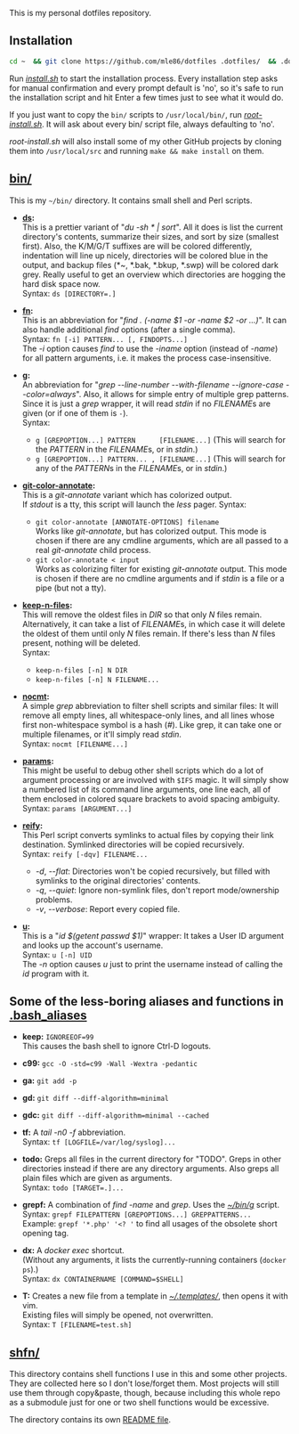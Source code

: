 This is my personal dotfiles repository.


## Installation

```sh
cd ~  && git clone https://github.com/mle86/dotfiles .dotfiles/  && .dotfiles/install.sh
```

Run *[install.sh](install.sh)* to start the installation process.
Every installation step asks for manual confirmation
and every prompt default is 'no',
so it's safe to run the installation script and hit Enter a few times
just to see what it would do.

If you just want to copy the `bin/` scripts
to `/usr/local/bin/`,
run *[root-install.sh](root-install.sh)*.
It will ask about every bin/ script file,
always defaulting to 'no'.

*root-install.sh* will also install some of my other GitHub projects
by cloning them into `/usr/local/src`
and running `make && make install` on them.


## [bin/](bin/)

This is my `~/bin/` directory.
It contains small shell and Perl scripts.

* **[ds](bin/ds):**  
	This is a prettier variant of "*du -sh * | sort*".
	All it does is list the current directory's contents, summarize their sizes, and sort by size (smallest first).
	Also, the K/M/G/T suffixes are will be colored differently,
	indentation will line up nicely,
	directories will be colored blue in the output,
	and backup files (\*~, \*.bak, \*.bkup, \*.swp) will be colored dark grey.
	Really useful to get an overview which directories are hogging the hard disk space now.  
	Syntax: `ds [DIRECTORY=.]`

* **[fn](bin/fn):**  
	This is an abbreviation for "*find . (-name $1 -or -name $2 -or …)*".
	It can also handle additional *find* options (after a single comma).  
	Syntax: `fn [-i] PATTERN... [, FINDOPTS...]`  
	The *-i* option causes *find* to use the *-iname* option (instead of *-name*) for all pattern arguments,
	i.e. it makes the process case-insensitive.

* **[g](bin/g):**  
	An abbreviation for "*grep --line-number --with-filename --ignore-case --color=always*".
	Also, it allows for simple entry of multiple grep patterns.
	Since it is just a *grep* wrapper, it will read *stdin* if no *FILENAME*s are given (or if one of them is `-`).  
	Syntax:
	* `g [GREPOPTION...] PATTERN      [FILENAME...]` (This will search for the *PATTERN* in the *FILENAME*s, or in *stdin*.)
	* `g [GREPOPTION...] PATTERN... , [FILENAME...]` (This will search for any of the *PATTERN*s in the *FILENAME*s, or in *stdin*.)

* **[git-color-annotate](bin/git-color-annotate):**  
	This is a *git-annotate* variant which has colorized output.  
	If *stdout* is a tty, this script will launch the *less* pager.
	Syntax:
	* `git color-annotate [ANNOTATE-OPTIONS] filename`  
		Works like *git-annotate*, but has colorized output.
		This mode is chosen if there are any cmdline arguments,
		which are all passed to a real *git-annotate* child process.
	* `git color-annotate < input`  
		Works as colorizing filter for existing *git-annotate* output.
		This mode is chosen if there are no cmdline arguments
		and if *stdin* is a file or a pipe (but not a tty).

* **[keep-n-files](bin/keep-n-files):**  
	This will remove the oldest files in *DIR* so that only *N* files remain.
	Alternatively, it can take a list of *FILENAME*s, in which case it will delete the oldest of them until only *N* files remain.
	If there's less than *N* files present, nothing will be deleted.  
	Syntax:
	* `keep-n-files [-n] N DIR`
	* `keep-n-files [-n] N FILENAME...`

* **[nocmt](bin/nocmt):**  
	A simple *grep* abbreviation to filter shell scripts and similar files:
	It will remove all empty lines, all whitespace-only lines,
	and all lines whose first non-whitespace symbol is a hash (*#*).
	Like grep, it can take one or multiple filenames, or it'll simply read *stdin*.  
	Syntax: `nocmt [FILENAME...]`

* **[params](bin/params):**  
	This might be useful to debug other shell scripts which do a lot of argument processing or are involved with `$IFS` magic.
	It will simply show a numbered list of its command line arguments,
	one line each,
	all of them enclosed in colored square brackets to avoid spacing ambiguity.  
	Syntax: `params [ARGUMENT...]`

* **[reify](bin/reify):**  
	This Perl script converts symlinks to actual files by copying their link destination.
	Symlinked directories will be copied recursively.  
	Syntax: `reify [-dqv] FILENAME...`  
	* *-d*, *--flat*: Directories won't be copied recursively,
			but filled with symlinks to the original directories' contents.
	* *-q*, *--quiet*: Ignore non-symlink files,
			don't report mode/ownership problems.
	* *-v*, *--verbose*: Report every copied file.

* **[u](bin/u):**  
	This is a "*id $(getent passwd $1)*" wrapper:
	It takes a User ID argument
	and looks up the account's username.  
	Syntax: `u [-n] UID`  
	The *-n* option causes *u* just to print the username
	instead of calling the *id* program with it.


## Some of the less-boring aliases and functions in [.bash_aliases](bash_aliases.sh)

* **keep:** `IGNOREEOF=99`  
	This causes the bash shell to ignore Ctrl-D logouts.
* **c99:** `gcc -O -std=c99 -Wall -Wextra -pedantic`
* **ga:** `git add -p`
* **gd:** `git diff --diff-algorithm=minimal`
* **gdc:** `git diff --diff-algorithm=minimal --cached`

* **tf:**
	A *tail -n0 -f* abbreviation.  
	Syntax: `tf [LOGFILE=/var/log/syslog]...`

* **todo:**
	Greps all files in the current directory for "TODO".
	Greps in other directories instead if there are any directory arguments.
	Also greps all plain files which are given as arguments.  
	Syntax: `todo [TARGET=.]...`

* **grepf:**
	A combination of *find -name* and *grep*.
	Uses the *[~/bin/g](bin/g)* script.  
	Syntax: `grepf FILEPATTERN [GREPOPTIONS...] GREPPATTERNS...`  
	Example: `grepf '*.php' '<? '` to find all usages of the obsolete short opening tag.

* **dx:**
	A *docker exec* shortcut.  
	(Without any arguments, it lists the currently-running containers (`docker ps`).)  
	Syntax: `dx CONTAINERNAME [COMMAND=$SHELL]`

* **T:**
	Creates a new file from a template in *[~/.templates/](templates/)*, then opens it with vim.  
	Existing files will simply be opened, not overwritten.  
	Syntax: `T [FILENAME=test.sh]`


## [shfn/](shfn/)

This directory contains shell functions I use in this and some other projects.
They are collected here so I don't lose/forget them.
Most projects will still use them through copy&paste, though,
because including this whole repo as a submodule just for one or two shell functions would be excessive.

The directory contains its own [README file](shfn/README.md).

